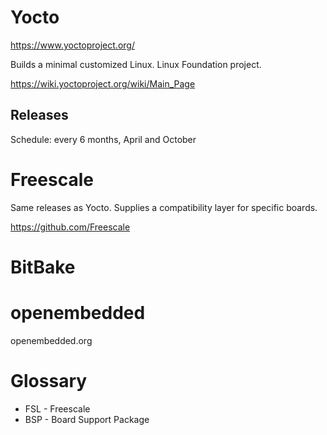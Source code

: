 # Yocto

https://www.yoctoproject.org/

Builds a minimal customized Linux.
Linux Foundation project.

https://wiki.yoctoproject.org/wiki/Main_Page

## Releases

Schedule: every 6 months, April and October

# Freescale

Same releases as Yocto.
Supplies a compatibility layer for specific boards.

https://github.com/Freescale

# BitBake

# openembedded

openembedded.org

# Glossary

* FSL - Freescale
* BSP - Board Support Package
